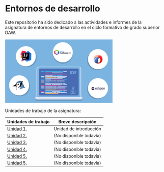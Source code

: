 # Entornos de desarrollo

Este repositorio ha sido dedicado a las actividades e informes de la asignatura de entornos de desarrollo en el ciclo formativo de grado superior DAW.

<img src="./img/001.png" width=350px></img>

Unidades de trabajo de la asignatura:


|   Unidades de trabajo   |   Breve descripción   |
|-------------------------|-----------------------|
|[Unidad 1.](./tareas/u1/)| Unidad de introducción|
|[Unidad 2.](./tareas/u2/)|(No disponible todavía)|
|[Unidad 3.](./tareas/u3/)|(No disponible todavía)|
|[Unidad 4.](./tareas/u4/)|(No disponible todavía)|
|[Unidad 5.](./tareas/u5/)|(No disponible todavía)|
|[Unidad 5.](./tareas/u6/)|(No disponible todavía)|
